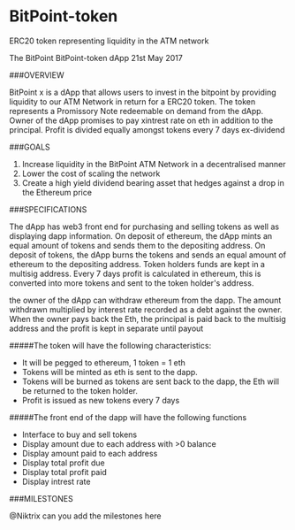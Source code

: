 # BitPoint-token
ERC20 token representing liquidity in the ATM network 

﻿The BitPoint 
BitPoint-token dApp
21st May 2017

###OVERVIEW 

BitPoint x is a dApp that allows users to invest in the bitpoint by providing liquidity to our ATM Network in return for a ERC20 token. The token represents a Promissory Note redeemable on demand from the dApp. Owner of the dApp promises to pay xintrest rate on eth in addition to the principal. Profit is divided equally amongst tokens every 7 days ex-dividend 

###GOALS
1. Increase liquidity in the BitPoint ATM Network in a decentralised manner 
2. Lower the cost of scaling the network 
3. Create a high yield dividend bearing asset that hedges against a drop in the Ethereum price 

###SPECIFICATIONS

The dApp has web3 front end for purchasing and selling tokens as well as displaying dapp information. On deposit of ethereum, the dApp mints an equal amount of tokens and sends them to the depositing address. On deposit of tokens, the dApp burns the tokens and sends an equal amount of ethereum to the depositing address. Token holders funds are kept in a multisig address. Every 7 days profit is calculated in ethereum, this is converted into more tokens and sent to the token holder's address. 

the owner of the dApp can withdraw ethereum from the dapp. The amount withdrawn multiplied by interest rate recorded as a debt against the owner. When the owner pays back the Eth, the principal is paid back to the multisig address and the profit is kept in separate until payout

#####The token will have the following characteristics:

* It will be pegged to ethereum, 1 token = 1 eth
* Tokens will be minted as eth is sent to the dapp. 
* Tokens will be burned as tokens are sent back to the dapp, the Eth will be returned to the token holder.
* Profit is issued as new tokens every 7 days 

#####The front end of the dapp will have the following functions

   * Interface to buy and sell tokens 
   * Display amount due to each address with >0 balance 
   * Display amount paid to each address 
   * Display total profit due
   * Display total profit paid 
   * Display intrest rate

###MILESTONES

@Niktrix can you add the milestones here
